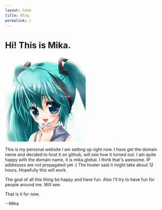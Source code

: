 ```yaml
---
layout: home
title: Blog
permalink: /
---
```

# Hi! This is Mika.

![Mika](/imgs/mika.png)

This is my personal website I am setting up right now. I have get the
domain name and decided to host it on github, will see how it turned
out. I am quite happy with the domain name, it is mika.global. I think
that's awesome. IP addresses are not propagated yet :( The hoster said
it might take about 12 hours. Hopefully this will work. 

The goal of all this thing be happy and have fun. Also I'll try to
have fun for people around me. Will see.

That is it for now.

--Mika
